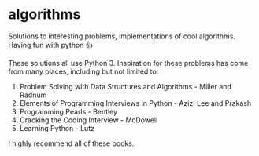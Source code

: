 # algorithms
Solutions to interesting problems, implementations of cool algorithms. Having fun with python :+1:

These solutions all use Python 3. 
Inspiration for these problems has come from many places, including but not limited to:

1) Problem Solving with Data Structures and Algorithms - Miller and Radnum
2) Elements of Programming Interviews in Python - Aziz, Lee and Prakash
3) Programming Pearls - Bentley
4) Cracking the Coding Interview - McDowell
5) Learning Python - Lutz

I highly recommend all of these books.
